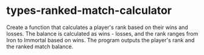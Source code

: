 # types-ranked-match-calculator
Create a function that calculates a player's rank based on their wins and losses. The balance is calculated as wins - losses, and the rank ranges from Iron to Immortal based on wins. The program outputs the player's rank and the ranked match balance.
